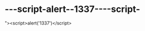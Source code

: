 ---script-alert--1337----script-
================================

">&lt;script>alert('1337')&lt;/script>
